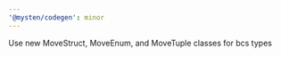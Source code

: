 ```yaml
---
'@mysten/codegen': minor
---
```


Use new MoveStruct, MoveEnum, and MoveTuple classes for bcs types
